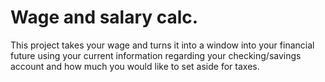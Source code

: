 # Wage and salary calc.
This project takes your wage and turns it into a window into your financial future using your current information regarding your checking/savings account and how much you would like to set aside for taxes.
